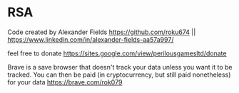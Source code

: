 # RSA
Code created by Alexander Fields https://github.com/roku674  || https://www.linkedin.com/in/alexander-fields-aa57a997/

feel free to donate https://sites.google.com/view/perilousgamesltd/donate

Brave is a save browser that doesn't track your data unless you want it to be tracked. You can then be paid (in cryptocurrency, but still paid nonetheless) for your data https://brave.com/rok079
